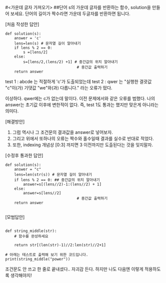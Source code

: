 #<가운데 글자 가져오기>
##단어 s의 가운데 글자를 반환하는 함수, solution을 만들어 보세요. 단어의 길이가 짝수라면 가운데 두글자를 반환하면 됩니다.

[처음 작성한 답안]

```
def solution(s):
    answer = 'c'
    lens=len(s) # 문자열 길이 알아내기
    if lens % 2 == 0:
        s =[lens/2]
    else:
        s=[lens/2,(lens/2) +1] # 중간값의 위치 알아내기
                                # 중간값 출력하기
    return answer

```
test 1 : abcde 는 적절하게 'c'가 도출되었는데
test 2 : qwer 는 "실행한 결괏값 "c"이(가) 기댓값 "we"와(과) 다릅니다." 라는 오류가 떴다.

이상하다. qwer에는 c가 없는데 말이다. 
이전 문제에서와 같은 오류를 범했다. 
나의 answer는 초기값 이후에 변한적이 없다. 즉, test 1도 통과는 했지만 맞은게 아니라는 의미다.

[해결방안]
1. 그럼 역시나 그 조건문의 결과값을 answer로 넣어보자.
2. 그리고 위에서 또하나의 오류는 짝수와 홀수일때 결과를 실수로 반대로 적었다.
3. 또한, indexing 개념상 [0:3] 까지면 3 이전까지만 도출된다는 것을 잊지말자.


[수정후 통과한 답안]

```
def solution(s):
    answer = "c"
    lens=len(str(s)) # 문자열 길이 알아내기
    if lens % 2 == 0: ## 중간값의 위치 알아내기
        answer=s[(lens//2)-1:(lens//2) + 1]
    else: 
        answer=s[lens//2]
                                # 중간값 출력하기
    return answer
    
```

[모범답안]

```

def string_middle(str):
    # 함수를 완성하세요

    return str[(len(str)-1)//2:len(str)//2+1]

# 아래는 테스트로 출력해 보기 위한 코드입니다.
print(string_middle("power"))

```
조건문도 안 쓰고 한 줄로 끝내셨다.. 자괴감 든다.
하지만 나도 다음엔 이렇게 적용하도록 생각해야지!
